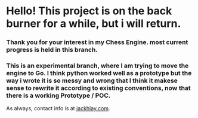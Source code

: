 # Hello! This project is on the back burner for a while, but i will return. 

### Thank you for your interest in my Chess Engine. most current progress is held in this branch.  
### This is an experimental branch, where I am trying to move the engine to Go. I think python worked well as a prototype but the way i wrote it is so messy and wrong that I think it makese sense to rewrite it according to existing conventions, now that there is a working Prototype / POC.  

<!-- Here are the milestones:

**Surpassed:**
- Display a board
- Display and center pieces
- Write a function to parse the FEN
- Once parsed, translate the space's info to the space
- Be able to correctly output any FEN string
- Turn Ordering
- Move Generation
- Move legality

**Working on now:**
- Vectorizing

**Working on next:**
- Let the computer make moves
- Allow the computer to explore depths without affecting the real board

  
**Stretch milestones:**
- Build in network capabilities that allow for two people to play each other
- Maybe integrate into my website.   -->

As always, contact info is at [jackhlay.com](https://jackhlay.com).

